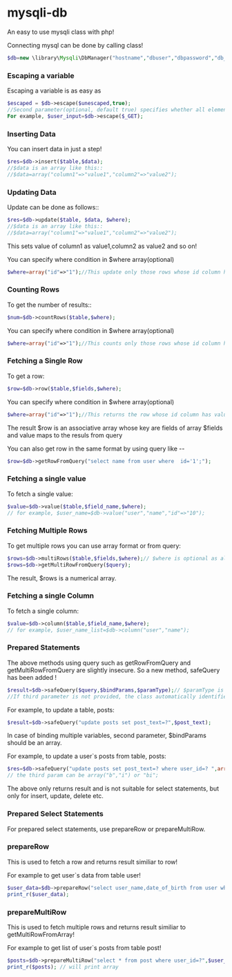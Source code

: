 mysqli-db
=========

An easy to use mysqli class with php!



Connecting mysql can be done by calling class!
```php
$db=new \library\Mysqli\DbManager("hostname","dbuser","dbpassword","db_name"); //db_name is optional
```



### Escaping a variable
Escaping a variable is as easy as
```php
$escaped = $db->escape($unescaped,true);
//Second parameter(optional, default true) specifies whether all elements are to be escaped in case of array!
For example, $user_input=$db->escape($_GET);
``` 



### Inserting Data
You can insert data in just a step!
```php
$res=$db->insert($table,$data);
//$data is an array like this::
//$data=array("column1"=>"value1","column2"=>"value2");
```    
  
   
### Updating Data   
Update can be done as follows::
```php
$res=$db->update($table, $data, $where);
//$data is an array like this::
//$data=array("column1"=>"value1","column2"=>"value2"); 
```
This sets value of column1 as value1,column2 as value2 and so on!


You can specify where condition in $where array(optional)
```php
$where=array("id"=>"1");//This update only those rows whose id column has value 1;
```       
   
 
### Counting Rows    
To get the number of results::   
```php   
$num=$db->countRows($table,$where); 
```  
You can specify where condition in $where array(optional)
```php  
$where=array("id"=>"1");//This counts only those rows whose id column has value 1;
``` 


### Fetching a Single Row  
To get a row:
```php
$row=$db->row($table,$fields,$where);
```  
You can specify where condition in $where array(optional)
```php
$where=array("id"=>"1");//This returns the row whose id column has value 1;
```      
The result $row is an associative array whose key are fields of array $fields and value maps to the resuls from query

   
You can also get row in the same format by using query like --
```php 
$row=$db->getRowFromQuery("select name from user where  id='1';");
```  

### Fetching a single value
To fetch a single value:
```php
$value=$db->value($table,$field_name,$where);
// for example, $user_name=$db->value("user","name","id"=>"10");
```


### Fetching Multiple Rows 
To get multiple rows you can use array format or from query:
```php 
$rows=$db->multiRows($table,$fields,$where);// $where is optional as always
$rows=$db->getMultiRowFromQuery($query);
```  
The result, $rows is a numerical array.

### Fetching a single Column
To fetch a single column:
```php
$value=$db->column($table,$field_name,$where);
// for example, $user_name_list=$db->column("user","name");
```



### Prepared Statements
The above methods using query such as getRowFromQuery and getMultiRowFromQuery are slightly insecure. So a new method, safeQuery has been added !

```php 
$result=$db->safeQuery($query,$bindParams,$paramType);// $paramType is optional!
//If third parameter is not provided, the class automatically identifies the param type!
``` 

For example, to update a table, posts: 
```php
$result=$db->safeQuery("update posts set post_text=?",$post_text); 
```

In case of binding multiple variables, second parameter, $bindParams should be an array.

For example, to update a user`s posts from table, posts: 
```php
$res=$db->safeQuery("update posts set post_text=? where user_id=? ",array($post_text,$user_id),"bi");
// the third param can be array("b","i") or "bi";
```


The above only returns result and is not suitable for select statements, but only for insert, update, delete etc.


### Prepared Select  Statements

For prepared select statements, use <span>prepareRow</span> or <span>prepareMultiRow</span>.


### prepareRow
 
This is used to fetch a row and returns result similiar to row!

For example to get user`s data from table user!
```php
$user_data=$db->prepareRow("select user_name,date_of_birth from user where user_id=?",$user_id,"i");
print_r($user_data);
```



### prepareMultiRow
 
This is used to fetch multiple rows and returns result similiar to getMultiRowFromArray!

For example to get list of user`s posts from table post!
```php
$posts=$db->prepareMultiRow("select * from post where user_id=?",$user_id,"i");
print_r($posts); // will print array
```
